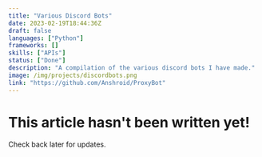 ```yaml
---
title: "Various Discord Bots"
date: 2023-02-19T18:44:36Z
draft: false
languages: ["Python"]
frameworks: []
skills: ["APIs"]
status: ["Done"]
description: "A compilation of the various discord bots I have made."
image: /img/projects/discordbots.png
link: "https://github.com/Anshroid/ProxyBot"
---
```


<main class="blankslate">
    <h1>This article hasn't been written yet!</h1>
    <p>Check back later for updates.</p>
</main>